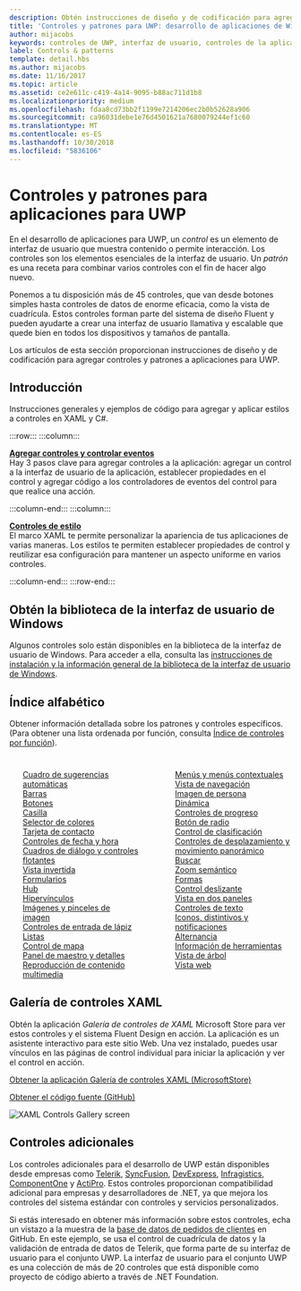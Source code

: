 ```yaml
---
description: Obtén instrucciones de diseño y de codificación para agregar controles y patrones a aplicaciones para UWP. Descubre más de 45 controles eficaces para su uso con la aplicación.
title: 'Controles y patrones para UWP: desarrollo de aplicaciones de Windows'
author: mijacobs
keywords: controles de UWP, interfaz de usuario, controles de la aplicación
label: Controls & patterns
template: detail.hbs
ms.author: mijacobs
ms.date: 11/16/2017
ms.topic: article
ms.assetid: ce2e611c-c419-4a14-9095-b88ac711d1b8
ms.localizationpriority: medium
ms.openlocfilehash: fdaa8cd73bb2f1199e7214206ec2b0b52628a906
ms.sourcegitcommit: ca96031debe1e76d4501621a7680079244ef1c60
ms.translationtype: MT
ms.contentlocale: es-ES
ms.lasthandoff: 10/30/2018
ms.locfileid: "5836106"
---
```

# <a name="controls-and-patterns-for-uwp-apps"></a>Controles y patrones para aplicaciones para UWP
 

En el desarrollo de aplicaciones para UWP, un <i>control</i> es un elemento de interfaz de usuario que muestra contenido o permite interacción. Los controles son los elementos esenciales de la interfaz de usuario. Un <i>patrón</i> es una receta para combinar varios controles con el fin de hacer algo nuevo.

Ponemos a tu disposición más de 45 controles, que van desde botones simples hasta controles de datos de enorme eficacia, como la vista de cuadrícula.  Estos controles forman parte del sistema de diseño Fluent y pueden ayudarte a crear una interfaz de usuario llamativa y escalable que quede bien en todos los dispositivos y tamaños de pantalla. 

Los artículos de esta sección proporcionan instrucciones de diseño y de codificación para agregar controles y patrones a aplicaciones para UWP. 

## <a name="intro"></a>Introducción

Instrucciones generales y ejemplos de código para agregar y aplicar estilos a controles en XAML y C#.

:::row:::
    :::column:::
      <p><b><a href="controls-and-events-intro.md">Agregar controles y controlar eventos</a></b> <br/>
Hay 3 pasos clave para agregar controles a la aplicación: agregar un control a la interfaz de usuario de la aplicación, establecer propiedades en el control y agregar código a los controladores de eventos del control para que realice una acción.</p>
    :::column-end:::
    :::column:::
      <p><b><a href="xaml-styles.md">Controles de estilo</a></b> <br/>
El marco XAML te permite personalizar la apariencia de tus aplicaciones de varias maneras. Los estilos te permiten establecer propiedades de control y reutilizar esa configuración para mantener un aspecto uniforme en varios controles.</p>
    :::column-end:::
:::row-end:::

## <a name="get-the-windows-ui-library"></a>Obtén la biblioteca de la interfaz de usuario de Windows
Algunos controles solo están disponibles en la biblioteca de la interfaz de usuario de Windows. Para acceder a ella, consulta las [instrucciones de instalación y la información general de la biblioteca de la interfaz de usuario de Windows](/uwp/toolkits/winui/).

## <a name="alphabetical-index"></a>Índice alfabético 

Obtener información detallada sobre los patrones y controles específicos. (Para obtener una lista ordenada por función, consulta <a href="controls-by-function.md">Índice de controles por función</a>).

<div style="column-count: 2; column-gap: 40px; margin-top: 40px;" >
<ul style="margin-top: 0px; padding-top: 0px; list-style-type: none;">
<li style="list-style-type: none;"><a href="auto-suggest-box.md">Cuadro de sugerencias automáticas</a></li>

<li style="list-style-type: none;"><a href="app-bars.md">Barras</a></li>

<li style="list-style-type: none;"><a href="buttons.md">Botones</a></li>

<li style="list-style-type: none;"><a href="checkbox.md">Casilla </a></li>

<li style="list-style-type: none;"><a href="color-picker.md">Selector de colores</a></li>

<li style="list-style-type: none;"><a href="contact-card.md">Tarjeta de contacto</a></li>

<li style="list-style-type: none;"><a href="date-and-time.md">Controles de fecha y hora</a></li>

<li style="list-style-type: none;"><a href="dialogs-and-flyouts/index.md">Cuadros de diálogo y controles flotantes</a></li>

<li style="list-style-type: none;"><a href="flipview.md">Vista invertida</a></li>

<li style="list-style-type: none;"><a href="forms.md">Formularios</a></li>

<li style="list-style-type: none;"><a href="hub.md">Hub</a></li>

<li style="list-style-type: none;"><a href="hyperlinks.md">Hipervínculos</a></li>

<li style="list-style-type: none;"><a href="images-imagebrushes.md">Imágenes y pinceles de imagen</a></li>

<li style="list-style-type: none;"><a href="inking-controls.md">Controles de entrada de lápiz</a></li>

<li style="list-style-type: none;"><a href="lists.md">Listas</a></li>

<li style="list-style-type: none;"><a href="../../maps-and-location/controls-map.md">Control de mapa</a></li>

<li style="list-style-type: none;"><a href="master-details.md">Panel de maestro y detalles</a></li>

<li style="list-style-type: none;"><a href="media-playback.md">Reproducción de contenido multimedia</a></li>

<li style="list-style-type: none;"><a href="menus.md">Menús y menús contextuales</a></li>

<li style="list-style-type: none;"><a href="navigationview.md">Vista de navegación</a></li>

<li style="list-style-type: none;"><a href="person-picture.md">Imagen de persona</a></li>

<li style="list-style-type: none;"><a href="pivot.md">Dinámica</a></li>

<li style="list-style-type: none;"><a href="progress-controls.md">Controles de progreso</a></li>

<li style="list-style-type: none;"><a href="radio-button.md">Botón de radio</a></li>

<li style="list-style-type: none;"><a href="rating.md">Control de clasificación</a></li>

<li style="list-style-type: none;"><a href="scroll-controls.md">Controles de desplazamiento y movimiento panorámico</a></li>

<li style="list-style-type: none;"><a href="search.md">Buscar</a></li>

<li style="list-style-type: none;"><a href="semantic-zoom.md">Zoom semántico</a></li>

<li style="list-style-type: none;"><a href="shapes.md">Formas</a></li>

<li style="list-style-type: none;"><a href="slider.md">Control deslizante</a></li>

<li style="list-style-type: none;"><a href="split-view.md">Vista en dos paneles</a></li>

<li style="list-style-type: none;"><a href="text-controls.md">Controles de texto</a></li>

<li style="list-style-type: none;"><a href="index.md">Iconos, distintivos y notificaciones</a></li>


<li style="list-style-type: none;"><a href="toggles.md">Alternancia</a></li>
<li style="list-style-type: none;"><a href="tooltips.md">Información de herramientas</a></li>

<li style="list-style-type: none;"><a href="tree-view.md">Vista de árbol</a></li>

<li style="list-style-type: none;"><a href="web-view.md">Vista web</a></li>
</ul>
</div>

## <a name="xaml-controls-gallery"></a>Galería de controles XAML

Obtén la aplicación _Galería de controles de XAML_ Microsoft Store para ver estos controles y el sistema Fluent Design en acción. La aplicación es un asistente interactivo para este sitio Web. Una vez instalado, puedes usar vínculos en las páginas de control individual para iniciar la aplicación y ver el control en acción.

<a href="https://www.microsoft.com/store/productId/9MSVH128X2ZT">Obtener la aplicación Galería de controles XAML (MicrosoftStore)</a>

<a href="https://github.com/Microsoft/Windows-universal-samples/tree/master/Samples/XamlUIBasics">Obtener el código fuente (GitHub)</a>

<img src="images/xaml-controls-gallery.png" alt="XAML Controls Gallery screen" />

## <a name="additional-controls"></a>Controles adicionales

Los controles adicionales para el desarrollo de UWP están disponibles desde empresas como <a href="http://www.telerik.com/">Telerik</a>, <a href="https://www.syncfusion.com/products/uwp">SyncFusion</a>, <a href="https://www.devexpress.com/Products/NET/Controls/Win10Apps/">DevExpress</a>, <a href="http://www.infragistics.com/products/universal-windows-platform">Infragistics</a>, <a href="https://www.componentone.com/Studio/Platform/UWP">ComponentOne</a> y <a href="http://www.actiprosoftware.com/products/controls/universal">ActiPro</a>. Estos controles proporcionan compatibilidad adicional para empresas y desarrolladores de .NET, ya que mejora los controles del sistema estándar con controles y servicios personalizados.  

Si estás interesado en obtener más información sobre estos controles, echa un vistazo a la muestra de la <a href="https://github.com/Microsoft/Windows-appsample-customers-orders-database">base de datos de pedidos de clientes</a> en GitHub. En este ejemplo, se usa el control de cuadrícula de datos y la validación de entrada de datos de Telerik, que forma parte de su interfaz de usuario para el conjunto UWP. La interfaz de usuario para el conjunto UWP es una colección de más de 20 controles que está disponible como proyecto de código abierto a través de .NET Foundation.
